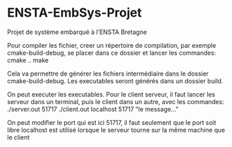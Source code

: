 # ENSTA-EmbSys-Projet
Projet de système embarqué à l'ENSTA Bretagne

Pour compiler les fichier, creer un répertoire de compilation, 
par exemple cmake-build-debug, se placer dans ce dossier
et lancer les commandes:
cmake ..
make

Cela va permettre de générer les fichiers intermédiaire dans le dossier cmake-build-debug.
Les executables seront générés dans un dossier build.

On peut executer les executables. Pour le client serveur, 
il faut lancer les serveur dans un terminal, puis le client dans un autre,
avec les commandes:
./server.out 51717
./client.out localhost 51717 "le message..."

On peut modifier le port qui est ici 51717, il faut seulement que le port soit libre
localhost est utilisé lorsque le serveur tourne sur la même machine que le client
